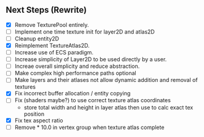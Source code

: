 ## Next Steps (Rewrite)
- [x] Remove TexturePool entirely.
- [ ] Implement one time texture init for layer2D and atlas2D
- [ ] Cleanup entity2D
- [x] Reimplement TextureAtlas2D.
- [ ] Increase use of ECS paradigm.
- [ ] Increase simplicity of Layer2D to be used directly by a user.
- [ ] Increae overall simplicity and reduce abstraction.
- [ ] Make complex high performance paths optional
- [ ] Make layers and their atlases not allow dynamic addition and removal of textures
- [x] Fix incorrect buffer allocation / entity copying
- [ ] Fix (shaders maybe?) to use correct texture atlas coordinates
  - store total width and height in layer atlas then use to calc exact tex position
- [x] Fix tex aspect ratio
- [ ] Remove * 10.0 in vertex group when texture atlas complete
